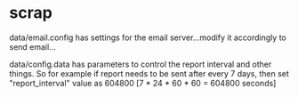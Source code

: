 # scrap

data/email.config has settings for the email server...modify it accordingly to send email...

data/config.data has parameters to control the report interval and other things. 
So for example if report needs to be sent after every 7 days, then set "report_interval" value as 604800 [7 * 24 * 60 * 60 = 604800 seconds]


